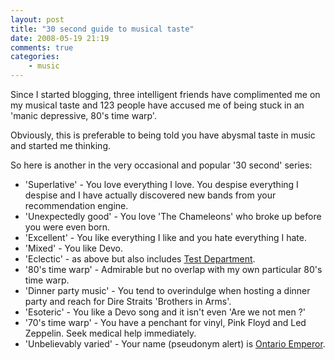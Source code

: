 ```yaml
---
layout: post
title: "30 second guide to musical taste"
date: 2008-05-19 21:19
comments: true
categories:
    - music
---
```

Since I started blogging, three intelligent friends have complimented me on my musical taste and 123 people have accused me of being stuck in an 'manic depressive, 80's time warp'.
<p>
Obviously, this is preferable to being told you have abysmal taste in music and started me thinking.
<p>
So here is another in the very occasional and popular '30 second' series:
<ul>
<li>'Superlative' - You love everything I love. You despise everything I despise and I have actually discovered new bands from your recommendation engine.</li>
<li>'Unexpectedly good' - You love 'The Chameleons' who broke up before you were even born.</li>
<li>'Excellent' - You like everything I like and you hate everything I hate.</li>
<li>'Mixed' - You like Devo.</li>
<li>'Eclectic' - as above but also includes <a href='http://en.wikipedia.org/wiki/Test_Dept'>Test Department</a>.</li>
<li>'80's time warp' - Admirable but no overlap with my own particular 80's time warp.</li>
<li>'Dinner party music' - You tend to overindulge when hosting a dinner party and reach for Dire Straits 'Brothers in Arms'.</li>
<li>'Esoteric' - You like a Devo song and it isn't even 'Are we not men ?'</li>
<li>'70's time warp' - You have a penchant for vinyl, Pink Floyd and Led Zeppelin. Seek medical help immediately.</li>
<li>'Unbelievably varied' - Your name (pseudonym alert) is <a href='http://www.last.fm/user/ontarioemperor/'>Ontario Emperor</a>.</li>
</ul>
